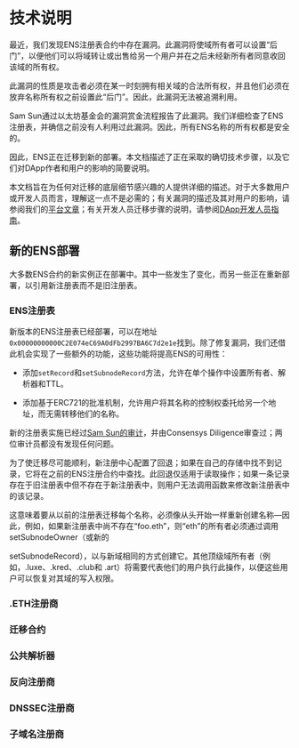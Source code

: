 # 技术说明

最近，我们发现ENS注册表合约中存在漏洞。此漏洞将使域所有者可以设置“后门”，以便他们可以将域转让或出售给另一个用户并在之后未经新所有者同意收回该域的所有权。

此漏洞的性质是攻击者必须在某一时刻拥有相关域的合法所有权，并且他们必须在放弃名称所有权之前设置此“后门”。因此，此漏洞无法被追溯利用。

Sam Sun通过以太坊基金会的漏洞赏金流程报告了此漏洞。我们详细检查了ENS注册表，并确信之前没有人利用过此漏洞。因此，所有ENS名称的所有权都是安全的。

因此，ENS正在迁移到新的部署。本文档描述了正在采取的确切技术步骤，以及它们对DApp作者和用户的影响的简要说明。

本文档旨在为任何对迁移的底层细节感兴趣的人提供详细的描述。对于大多数用户或开发人员而言，理解这一点不是必需的；有关漏洞的描述及其对用户的影响，请参阅我们的[平台文章](https://medium.com/the-ethereum-name-service/ens-registry-migration-bug-fix-new-features-64379193a5a)；有关开发人员迁移步骤的说明，请参阅[DApp开发人员指南](ens-migration-february-2020/guide-for-dapp-developers.md)。

## 新的ENS部署

大多数ENS合约的新实例正在部署中。其中一些发生了变化，而另一些正在重新部署，以引用新注册表而不是旧注册表。

### ENS注册表

新版本的ENS注册表已经部署，可以在地址`0x00000000000C2E074eC69A0dFb2997BA6C7d2e1e`找到。除了修复漏洞，我们还借此机会实现了一些额外的功能，这些功能将提高ENS的可用性：

* 添加`setRecord`和`setSubnodeRecord`方法，允许在单个操作中设置所有者、解析器和TTL。

* 添加基于ERC721的批准机制，允许用户将其名称的控制权委托给另一个地址，而无需转移他们的名称。

新的注册表实施已经过[Sam Sun的审计](https://gist.github.com/samczsun/2f0a2e266191042baada48c5407d8986)，并由Consensys Diligence审查过；两位审计员都没有发现任何问题。

为了使迁移尽可能顺利，新注册中心配置了回退；如果在自己的存储中找不到记录，它将在之前的ENS注册合约中查找。此回退仅适用于读取操作；如果一条记录存在于旧注册表中但不存在于新注册表中，则用户无法调用函数来修改新注册表中的该记录。

这意味着要从以前的注册表迁移每个名称，必须像从头开始一样重新创建名称—因此，例如，如果新注册表中尚不存在“foo.eth”，则“eth”的所有者必须通过调用 setSubnodeOwner（或新的

setSubnodeRecord），以与新域相同的方式创建它。其他顶级域所有者（例如，.luxe、.kred、.club和 .art）将需要代表他们的用户执行此操作，以便这些用户可以恢复对其域的写入权限。



### .ETH注册商

### 迁移合约

### 公共解析器

### 反向注册商

### DNSSEC注册商

### 子域名注册商
